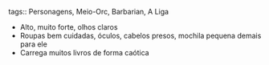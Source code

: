 tags:: Personagens, Meio-Orc, Barbarian, A Liga

- Alto, muito forte, olhos claros
- Roupas bem cuidadas, óculos, cabelos presos, mochila pequena demais para ele
- Carrega muitos livros de forma caótica